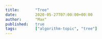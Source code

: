 ```yaml
---
title:       "Tree"
date:        2020-05-27T07:00:00+00:00
author:      "Max"
published:   true
tags:        ["algorithm-topic", "tree"]
---
```

